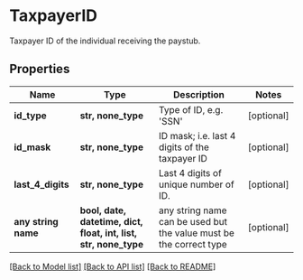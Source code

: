 # TaxpayerID

Taxpayer ID of the individual receiving the paystub.

## Properties
Name | Type | Description | Notes
------------ | ------------- | ------------- | -------------
**id_type** | **str, none_type** | Type of ID, e.g. &#39;SSN&#39; | [optional] 
**id_mask** | **str, none_type** | ID mask; i.e. last 4 digits of the taxpayer ID | [optional] 
**last_4_digits** | **str, none_type** | Last 4 digits of unique number of ID. | [optional] 
**any string name** | **bool, date, datetime, dict, float, int, list, str, none_type** | any string name can be used but the value must be the correct type | [optional]

[[Back to Model list]](../README.md#documentation-for-models) [[Back to API list]](../README.md#documentation-for-api-endpoints) [[Back to README]](../README.md)


